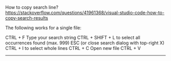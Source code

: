 How to copy search line?
https://stackoverflow.com/questions/41961368/visual-studio-code-how-to-copy-search-results

The following works for a single file:

CTRL + F
Type your search string
CTRL + SHIFT + L to select all occurrences found (max. 999)
ESC (or close search dialog with top-right X)
CTRL + I to select whole lines
CTRL + C
Open new file
CTRL + V

-- ------------------------------

